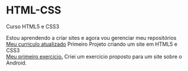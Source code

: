 # HTML-CSS
Curso HTML5 e CSS3

Estou aprendendo a criar sites e agora vou gerenciar meu repositórios
<br>
<a href="https://luiswittlich.github.io/Meusprojetos/curriculo/index.html">Meu curriculo atualizado</a>
Primeiro Projeto criando um site em HTML5 e CSS3<br>
<a href="https://luiswittlich.github.io/Meusprojetos/Siteandroid/index.html">Meu primeiro exercicio.</a> Criei um exercicio proposto para um site sobre o Android.